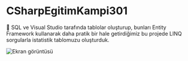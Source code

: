 # CSharpEgitimKampi301
📌 SQL ve Visual Studio tarafında tablolar oluşturup, bunları Entity Framework kullanarak daha pratik bir hale getirdiğimiz bu projede LINQ sorgularla istatistik tablomuzu oluşturduk.

![Ekran görüntüsü](https://github.com/user-attachments/assets/fa3897d4-02f7-404c-b86c-4f5ef8765306)

